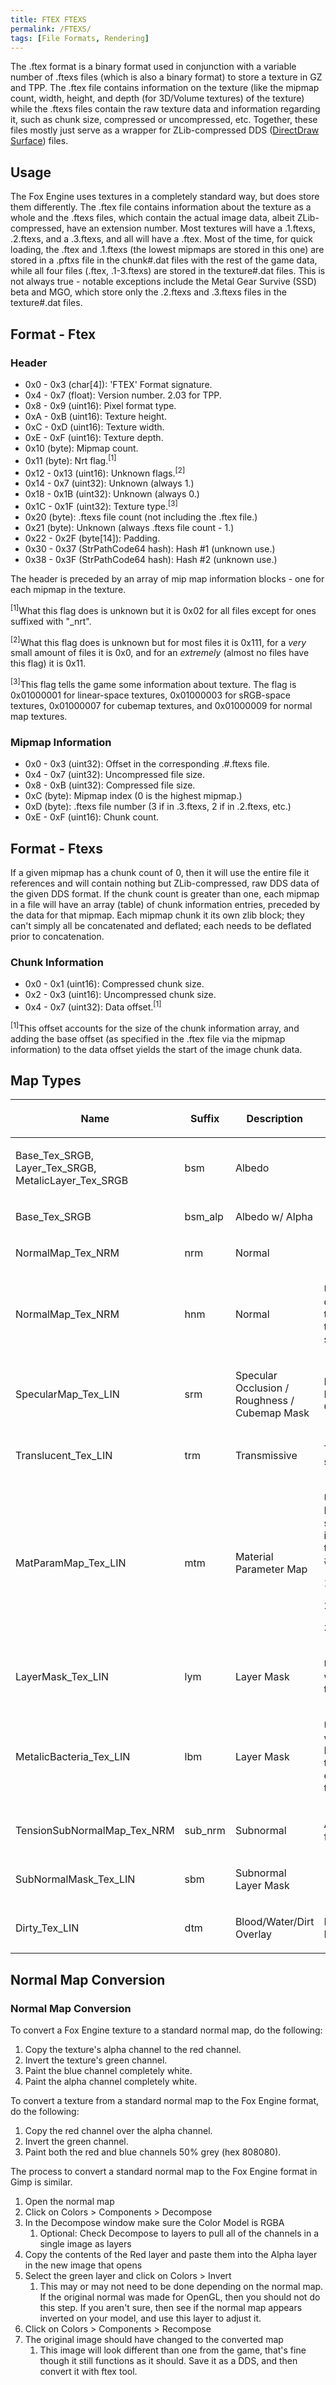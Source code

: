 ```yaml
---
title: FTEX FTEXS
permalink: /FTEXS/
tags: [File Formats, Rendering]
---
```


The .ftex format is a binary format used in conjunction with a variable
number of .ftexs files (which is also a binary format) to store a
texture in GZ and TPP. The .ftex file contains information on the
texture (like the mipmap count, width, height, and depth (for 3D/Volume
textures) of the texture) while the .ftexs files contain the raw texture
data and information regarding it, such as chunk size, compressed or
uncompressed, etc. Together, these files mostly just serve as a wrapper
for ZLib-compressed DDS ([DirectDraw
Surface](https://docs.microsoft.com/windows-hardware/drivers/display/directdraw-surfaces))
files.

## Usage

The Fox Engine uses textures in a completely standard way, but does
store them differently. The .ftex file contains information about the
texture as a whole and the .ftexs files, which contain the actual image
data, albeit ZLib-compressed, have an extension number. Most textures
will have a .1.ftexs, .2.ftexs, and a .3.ftexs, and all will have a
.ftex. Most of the time, for quick loading, the .ftex and .1.ftexs (the
lowest mipmaps are stored in this one) are stored in a .pftxs file in
the chunk\#.dat files with the rest of the game data, while all four
files (.ftex, .1-3.ftexs) are stored in the texture\#.dat files. This is
not always true - notable exceptions include the Metal Gear Survive
(SSD) beta and MGO, which store only the .2.ftexs and .3.ftexs files in
the texture\#.dat files.

## Format - Ftex

### Header

  - 0x0 - 0x3 (char\[4\]): 'FTEX' Format signature.
  - 0x4 - 0x7 (float): Version number. 2.03 for TPP.
  - 0x8 - 0x9 (uint16): Pixel format type.
  - 0xA - 0xB (uint16): Texture height.
  - 0xC - 0xD (uint16): Texture width.
  - 0xE - 0xF (uint16): Texture depth.
  - 0x10 (byte): Mipmap count.
  - 0x11 (byte): Nrt flag.<sup>\[1\]</sup>
  - 0x12 - 0x13 (uint16): Unknown flags.<sup>\[2\]</sup>
  - 0x14 - 0x7 (uint32): Unknown (always 1.)
  - 0x18 - 0x1B (uint32): Unknown (always 0.)
  - 0x1C - 0x1F (uint32): Texture type.<sup>\[3\]</sup>
  - 0x20 (byte): .ftexs file count (not including the .ftex file.)
  - 0x21 (byte): Unknown (always .ftexs file count - 1.)
  - 0x22 - 0x2F (byte\[14\]): Padding.
  - 0x30 - 0x37 (StrPathCode64 hash): Hash \#1 (unknown use.)
  - 0x38 - 0x3F (StrPathCode64 hash): Hash \#2 (unknown use.)

The header is preceded by an array of mip map information blocks - one
for each mipmap in the texture.

<sup>\[1\]</sup>What this flag does is unknown but it is 0x02 for all
files except for ones suffixed with "_nrt".

<sup>\[2\]</sup>What this flag does is unknown but for most files it is
0x111, for a *very* small amount of files it is 0x0, and for an
*extremely* (almost no files have this flag) it is 0x11.

<sup>\[3\]</sup>This flag tells the game some information about texture.
The flag is 0x01000001 for linear-space textures, 0x01000003 for
sRGB-space textures, 0x01000007 for cubemap textures, and 0x01000009 for
normal map textures.

### Mipmap Information

  - 0x0 - 0x3 (uint32): Offset in the corresponding .\#.ftexs file.
  - 0x4 - 0x7 (uint32): Uncompressed file size.
  - 0x8 - 0xB (uint32): Compressed file size.
  - 0xC (byte): Mipmap index (0 is the highest mipmap.)
  - 0xD (byte): .ftexs file number (3 if in .3.ftexs, 2 if in .2.ftexs,
    etc.)
  - 0xE - 0xF (uint16): Chunk count.

## Format - Ftexs

If a given mipmap has a chunk count of 0, then it will use the entire
file it references and will contain nothing but ZLib-compressed, raw DDS
data of the given DDS format. If the chunk count is greater than one,
each mipmap in a file will have an array (table) of chunk information
entries, preceded by the data for that mipmap. Each mipmap chunk it its
own zlib block; they can't simply all be concatenated and deflated; each
needs to be deflated prior to concatenation.

### Chunk Information

  - 0x0 - 0x1 (uint16): Compressed chunk size.
  - 0x2 - 0x3 (uint16): Uncompressed chunk size.
  - 0x4 - 0x7 (uint32): Data offset.<sup>\[1\]</sup>

<sup>\[1\]</sup>This offset accounts for the size of the chunk
information array, and adding the base offset (as specified in the .ftex
file via the mipmap information) to the data offset yields the start of
the image chunk data.

## Map Types

<table>
<thead>
<tr class="header">
<th><p>Name</p></th>
<th><p>Suffix</p></th>
<th><p>Description</p></th>
<th><p>Additional Information</p></th>
</tr>
</thead>
<tbody>
<tr class="odd">
<td><p>Base_Tex_SRGB, Layer_Tex_SRGB, MetalicLayer_Tex_SRGB</p></td>
<td><p>bsm</p></td>
<td><p>Albedo</p></td>
<td></td>
</tr>
<tr class="even">
<td><p>Base_Tex_SRGB</p></td>
<td><p>bsm_alp</p></td>
<td><p>Albedo w/ Alpha</p></td>
<td></td>
</tr>
<tr class="odd">
<td><p>NormalMap_Tex_NRM</p></td>
<td><p>nrm</p></td>
<td><p>Normal</p></td>
<td></td>
</tr>
<tr class="even">
<td><p>NormalMap_Tex_NRM</p></td>
<td><p>hnm</p></td>
<td><p>Normal</p></td>
<td><p>Unknown if there's a difference between these normal maps and the ones with the nrm suffix.</p></td>
</tr>
<tr class="odd">
<td><p>SpecularMap_Tex_LIN</p></td>
<td><p>srm</p></td>
<td><p>Specular Occlusion / Roughness / Cubemap Mask</p></td>
<td><p>R: Specular Mask, G: Roughness, B: Cubemap Mask</p></td>
</tr>
<tr class="even">
<td><p>Translucent_Tex_LIN</p></td>
<td><p>trm</p></td>
<td><p>Transmissive</p></td>
<td><p>Transmissive map for subsurface scattering.</p></td>
</tr>
<tr class="odd">
<td><p>MatParamMap_Tex_LIN</p></td>
<td><p>mtm</p></td>
<td><p>Material Parameter Map</p></td>
<td><p>Used to apply multiple MatParamIndices to a single material. The indices are based on the following shades: 0: #212221</p>
<p>1: #606160</p>
<p>2: #9F9F9F</p>
<p>3: #E1DFE1</p></td>
</tr>
<tr class="even">
<td><p>LayerMask_Tex_LIN</p></td>
<td><p>lym</p></td>
<td><p>Layer Mask</p></td>
<td><p>Used in combination with a Layer_Tex_SRGB texture to overlay color.</p></td>
</tr>
<tr class="odd">
<td><p>MetalicBacteria_Tex_LIN</p></td>
<td><p>lbm</p></td>
<td><p>Layer Mask</p></td>
<td><p>Used in combination with a MetalicLayer_Tex_SRGB texture for parasite effects on Quiet and the Skulls.</p></td>
</tr>
<tr class="even">
<td><p>TensionSubNormalMap_Tex_NRM</p></td>
<td><p>sub_nrm</p></td>
<td><p>Subnormal</p></td>
<td><p>Additional Normal map for added details.</p></td>
</tr>
<tr class="odd">
<td><p>SubNormalMask_Tex_LIN</p></td>
<td><p>sbm</p></td>
<td><p>Subnormal Layer Mask</p></td>
<td></td>
</tr>
<tr class="even">
<td><p>Dirty_Tex_LIN</p></td>
<td><p>dtm</p></td>
<td><p>Blood/Water/Dirt Overlay</p></td>
<td><p>R: Blood, G: Water, B: Dirt</p></td>
</tr>
</tbody>
</table>

## Normal Map Conversion

### Normal Map Conversion

To convert a Fox Engine texture to a standard normal map, do the
following:

1.  Copy the texture's alpha channel to the red channel.
2.  Invert the texture's green channel.
3.  Paint the blue channel completely white.
4.  Paint the alpha channel completely white.

To convert a texture from a standard normal map to the Fox Engine
format, do the following:

1.  Copy the red channel over the alpha channel.
2.  Invert the green channel.
3.  Paint both the red and blue channels 50% grey (hex 808080).

The process to convert a standard normal map to the Fox Engine format in
Gimp is similar.

1.  Open the normal map
2.  Click on Colors \> Components \> Decompose
3.  In the Decompose window make sure the Color Model is RGBA
    1.  Optional: Check Decompose to layers to pull all of the channels
        in a single image as layers
4.  Copy the contents of the Red layer and paste them into the Alpha
    layer in the new image that opens
5.  Select the green layer and click on Colors \> Invert
    1.  This may or may not need to be done depending on the normal map.
        If the original normal was made for OpenGL, then you should not
        do this step. If you aren't sure, then see if the normal map
        appears inverted on your model, and use this layer to adjust it.
6.  Click on Colors \> Components \> Recompose
7.  The original image should have changed to the converted map
    1.  This image will look different than one from the game, that's
        fine though it still functions as it should. Save it as a DDS,
        and then convert it with ftex tool.